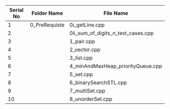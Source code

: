 | Serial No | Folder Name                    | File Name                                    |
|-----------|--------------------------------|----------------------------------------------|
| 1         | 0_PreRequiste                  | 0i_getLine.cpp                                |
| 2         |                                | 0ii_sum_of_digits_n_test_cases.cpp            |
| 3         |                                | 1_pair.cpp                                    |
| 4         |                                | 2_vector.cpp                                  |
| 5         |                                | 3_list.cpp                                    |
| 6         |                                | 4_minAndMaxHeap_priorityQueue.cpp             |
| 7         |                                | 5_set.cpp                                     |
| 8         |                                | 6_binarySearchSTL.cpp                         |
| 9         |                                | 7_multiSet.cpp                                |
| 10        |                                | 8_unorderSet.cpp                              |